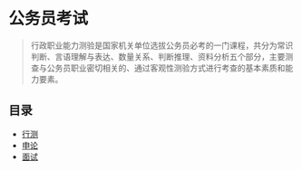# 公务员考试

> 行政职业能力测验是国家机关单位选拔公务员必考的一门课程，共分为常识判断、言语理解与表达、数量关系、判断推理、资料分析五个部分，主要测查与公务员职业密切相关的、通过客观性测验方式进行考查的基本素质和能力要素。

## 目录

- [行测](行测/README.md)
- [申论](申论/README.md)
- [面试](面试/README.md)
